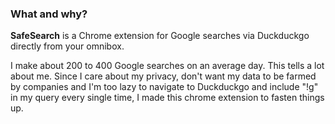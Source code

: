 ### What and why?

**SafeSearch** is a Chrome extension for Google searches via Duckduckgo directly from your omnibox.

I make about 200 to 400 Google searches on an average day. This tells a lot about me.
Since I care about my privacy, don't want my data to be farmed by companies and I'm too lazy to navigate to Duckduckgo and include
"!g" in my query every single time, I made this chrome extension to fasten things up.

